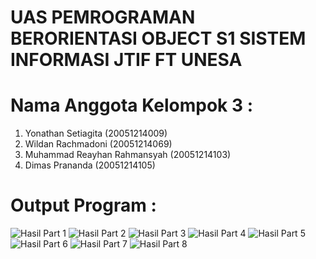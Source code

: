 # UAS PEMROGRAMAN BERORIENTASI OBJECT S1 SISTEM INFORMASI JTIF FT UNESA

# Nama Anggota Kelompok 3 :
1.	Yonathan Setiagita (20051214009)
2.	Wildan Rachmadoni (20051214069)
3.	Muhammad Reayhan Rahmansyah (20051214103)
4.	Dimas Prananda (20051214105)

# Output Program :

![Hasil Part 1](https://user-images.githubusercontent.com/92255509/147387091-3712b9e0-b5aa-4450-b587-0b0d87102e05.jpg)
![Hasil Part 2](https://user-images.githubusercontent.com/92255509/147387115-c7394225-415c-45bb-8487-b1b59fc3bec1.jpg)
![Hasil Part 3](https://user-images.githubusercontent.com/92255509/147387117-d15af83e-1e4d-4906-b413-f77fda34b27f.jpg)
![Hasil Part 4](https://user-images.githubusercontent.com/92255509/147387120-fb9d569f-8ed7-42d1-9e6e-f19941b88c16.jpg)
![Hasil Part 5](https://user-images.githubusercontent.com/92255509/147387124-99f82c38-c3ad-46aa-afc0-74f0f8a0b5d3.jpg)
![Hasil Part 6](https://user-images.githubusercontent.com/92255509/147387137-81790234-74db-4fa5-815f-0527c3457590.jpg)
![Hasil Part 7](https://user-images.githubusercontent.com/92255509/147387139-f54806ec-24b9-4467-910c-2816a0ccd858.jpg)
![Hasil Part 8](https://user-images.githubusercontent.com/92255509/147387141-1267db08-3ea5-4ecd-9d5d-97b8ece1e0de.jpg)
